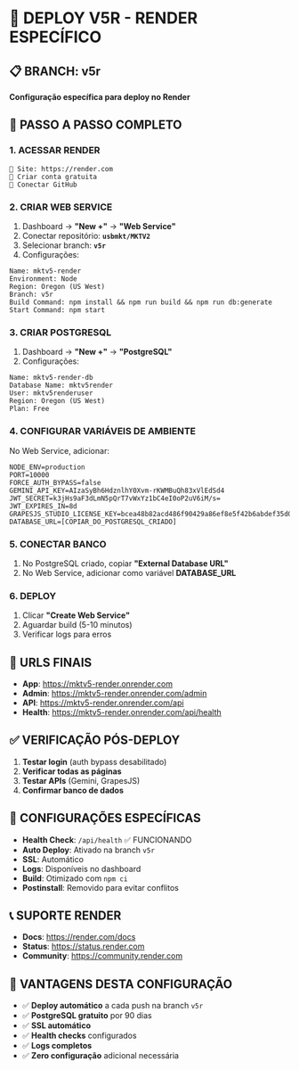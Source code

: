 # 🚀 DEPLOY V5R - RENDER ESPECÍFICO

## 📋 BRANCH: v5r
**Configuração específica para deploy no Render**

## 🎯 PASSO A PASSO COMPLETO

### 1. **ACESSAR RENDER**
```
🔗 Site: https://render.com
👤 Criar conta gratuita
🔗 Conectar GitHub
```

### 2. **CRIAR WEB SERVICE**
1. Dashboard → **"New +"** → **"Web Service"**
2. Conectar repositório: **`usbmkt/MKTV2`**
3. Selecionar branch: **`v5r`**
4. Configurações:
```
Name: mktv5-render
Environment: Node
Region: Oregon (US West)
Branch: v5r
Build Command: npm install && npm run build && npm run db:generate
Start Command: npm start
```

### 3. **CRIAR POSTGRESQL**
1. Dashboard → **"New +"** → **"PostgreSQL"**
2. Configurações:
```
Name: mktv5-render-db
Database Name: mktv5render
User: mktv5renderuser
Region: Oregon (US West)
Plan: Free
```

### 4. **CONFIGURAR VARIÁVEIS DE AMBIENTE**
No Web Service, adicionar:
```
NODE_ENV=production
PORT=10000
FORCE_AUTH_BYPASS=false
GEMINI_API_KEY=AIzaSyBh6HdznlhY0Xvm-rKWMBuQh83xVlEdSd4
JWT_SECRET=k3jHs9aF3dLmN5pQrT7vWxYz1bC4eI0oP2uV6iM/s=
JWT_EXPIRES_IN=8d
GRAPESJS_STUDIO_LICENSE_KEY=bcea48b82acd486f90429a86ef8e5f42b6abdef35d0e486f8649b929acfde5df
DATABASE_URL=[COPIAR_DO_POSTGRESQL_CRIADO]
```

### 5. **CONECTAR BANCO**
1. No PostgreSQL criado, copiar **"External Database URL"**
2. No Web Service, adicionar como variável **DATABASE_URL**

### 6. **DEPLOY**
1. Clicar **"Create Web Service"**
2. Aguardar build (5-10 minutos)
3. Verificar logs para erros

## 🔗 URLS FINAIS
- **App**: https://mktv5-render.onrender.com
- **Admin**: https://mktv5-render.onrender.com/admin
- **API**: https://mktv5-render.onrender.com/api
- **Health**: https://mktv5-render.onrender.com/api/health

## ✅ VERIFICAÇÃO PÓS-DEPLOY
1. **Testar login** (auth bypass desabilitado)
2. **Verificar todas as páginas**
3. **Testar APIs** (Gemini, GrapesJS)
4. **Confirmar banco de dados**

## 🔧 CONFIGURAÇÕES ESPECÍFICAS
- **Health Check**: `/api/health` ✅ FUNCIONANDO
- **Auto Deploy**: Ativado na branch `v5r`
- **SSL**: Automático
- **Logs**: Disponíveis no dashboard
- **Build**: Otimizado com `npm ci`
- **Postinstall**: Removido para evitar conflitos

## 📞 SUPORTE RENDER
- **Docs**: https://render.com/docs
- **Status**: https://status.render.com
- **Community**: https://community.render.com

## 🎉 VANTAGENS DESTA CONFIGURAÇÃO
- ✅ **Deploy automático** a cada push na branch `v5r`
- ✅ **PostgreSQL gratuito** por 90 dias
- ✅ **SSL automático**
- ✅ **Health checks** configurados
- ✅ **Logs completos**
- ✅ **Zero configuração** adicional necessária